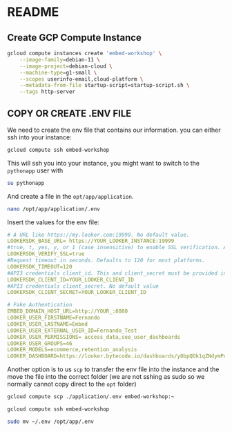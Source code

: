 # README

## Create GCP Compute Instance

```bash
gcloud compute instances create 'embed-workshop' \
    --image-family=debian-11 \
    --image-project=debian-cloud \
    --machine-type=g1-small \
    --scopes userinfo-email,cloud-platform \
    --metadata-from-file startup-script=startup-script.sh \
    --tags http-server
```

## COPY OR CREATE .ENV FILE

We need to create the env file that contains our information. you can either ssh into your instance:

```bash
gcloud compute ssh embed-workshop
```

This will ssh you into your instance, you might want to switch to the `pythonapp` user with

```bash
su pythonapp
```

And create a file in the `opt/app/application`.

```bash
nano /opt/app/application/.env
```

Insert the values for the env file:
```yaml
# A URL like https://my.looker.com:19999. No default value.
LOOKERSDK_BASE_URL=	https://YOUR_LOOKER_INSTANCE:19999 
#true, t, yes, y, or 1 (case insensitive) to enable SSL verification. Any other value is treated as false. Defaults to true if not set.
LOOKERSDK_VERIFY_SSL=true	
#Request timeout in seconds. Defaults to 120 for most platforms.
LOOKERSDK_TIMEOUT=120	
#API3 credentials client_id. This and client_secret must be provided in some fashion to the Node SDK, or no calls to the API will be authorized. No default value.
LOOKERSDK_CLIENT_ID=YOUR_LOOKER_CLIENT_ID	
#API3 credentials client_secret. No default value
LOOKERSDK_CLIENT_SECRET=YOUR_LOOKER_CLIENT_ID	

# Fake Authentication
EMBED_DOMAIN_HOST_URL=http://YOUR_:8080
LOOKER_USER_FIRSTNAME=Fernando
LOOKER_USER_LASTNAME=Embed
LOOKER_USER_EXTERNAL_USER_ID=Fernando_Test
LOOKER_USER_PERMISSIONS= access_data,see_user_dashboards
LOOKER_USER_GROUPS=46
LOOKER_MODELS=ecommerce,retention_analysis
LOOKER_DASHBOARD=https://looker.bytecode.io/dashboards/yObpQDk1qZNdymPe30dtIi
```

Another option is to us `scp` to transfer the env file into the instance and the move the file into the correct folder (we are not sshing as sudo so we normally cannot copy direct to the `opt` folder)

```bash
gcloud compute scp ./application/.env embed-workshop:~

gcloud compute ssh embed-workshop

sudo mv ~/.env /opt/app/.env
```

